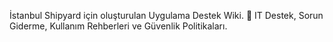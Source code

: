 İstanbul Shipyard için oluşturulan Uygulama Destek Wiki. 🚀 IT Destek, Sorun Giderme, Kullanım Rehberleri ve Güvenlik Politikaları.
